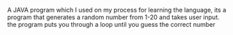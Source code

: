 A JAVA program which I used on my process for learning the language, 
its a program that generates a random number from 1-20 and takes user input. the program puts you through a loop until you guess the correct number
